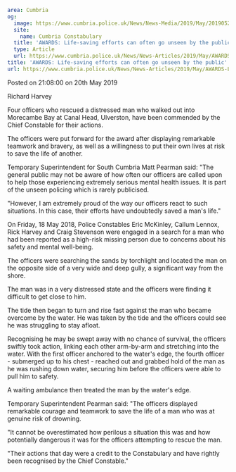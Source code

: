 ```yaml
area: Cumbria
og:
  image: https://www.cumbria.police.uk/News/News-Media/2019/May/20190520195716jpg.jpg
  site:
    name: Cumbria Constabulary
  title: 'AWARDS: Life-saving efforts can often go unseen by the public'
  type: Article
  url: https://www.cumbria.police.uk/News/News-Articles/2019/May/AWARDS-Life-saving-efforts-can-often-go-unseen-by-the-public.aspx
title: 'AWARDS: Life-saving efforts can often go unseen by the public'
url: https://www.cumbria.police.uk/News/News-Articles/2019/May/AWARDS-Life-saving-efforts-can-often-go-unseen-by-the-public.aspx
```

Posted on 21:08:00 on 20th May 2019

Richard Harvey

Four officers who rescued a distressed man who walked out into Morecambe Bay at Canal Head, Ulverston, have been commended by the Chief Constable for their actions.

The officers were put forward for the award after displaying remarkable teamwork and bravery, as well as a willingness to put their own lives at risk to save the life of another.

Temporary Superintendent for South Cumbria Matt Pearman said: "The general public may not be aware of how often our officers are called upon to help those experiencing extremely serious mental health issues. It is part of the unseen policing which is rarely publicised.

"However, I am extremely proud of the way our officers react to such situations. In this case, their efforts have undoubtedly saved a man's life."

On Friday, 18 May 2018, Police Constables Eric McKinley, Callum Lennox, Rick Harvey and Craig Stevenson were engaged in a search for a man who had been reported as a high-risk missing person due to concerns about his safety and mental well-being.

The officers were searching the sands by torchlight and located the man on the opposite side of a very wide and deep gully, a significant way from the shore.

The man was in a very distressed state and the officers were finding it difficult to get close to him.

The tide then began to turn and rise fast against the man who became overcome by the water. He was taken by the tide and the officers could see he was struggling to stay afloat.

Recognising he may be swept away with no chance of survival, the officers swiftly took action, linking each other arm-by-arm and stretching into the water. With the first officer anchored to the water's edge, the fourth officer - submerged up to his chest - reached out and grabbed hold of the man as he was rushing down water, securing him before the officers were able to pull him to safety.

A waiting ambulance then treated the man by the water's edge.

Temporary Superintendent Pearman said: "The officers displayed remarkable courage and teamwork to save the life of a man who was at genuine risk of drowning.

"It cannot be overestimated how perilous a situation this was and how potentially dangerous it was for the officers attempting to rescue the man.

"Their actions that day were a credit to the Constabulary and have rightly been recognised by the Chief Constable."
